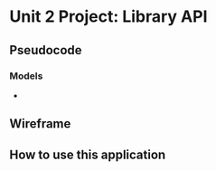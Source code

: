 # Unit 2 Project: Library API


## Pseudocode
### Models
- 


## Wireframe


## How to use this application


##